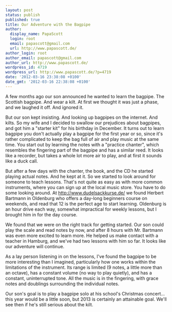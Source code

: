 ```yaml
---
layout: post
status: publish
published: true
title: Our Adventure with the Bagpipe
author:
  display_name: PapaScott
  login: root
  email: papascott@gmail.com
  url: http://www.papascott.de/
author_login: root
author_email: papascott@gmail.com
author_url: http://www.papascott.de/
wordpress_id: 4719
wordpress_url: http://www.papascott.de/?p=4719
date: '2012-03-16 23:38:08 +0100'
date_gmt: '2012-03-16 22:38:08 +0100'
---
```

<p>A few months ago our son announced he wanted to learn the bagpipe. The Scottish bagpipe. And wear a kilt. At first we thought it was just a phase, and we laughed it off. And ignored it.</p>
<p>But our son kept insisting. And looking up bagpipes on the internet. And kilts. So my wife and I decided to swallow our prejudices about bagpipes, and got him a "starter kit" for his birthday in December. It turns out to learn bagpipe you don't actually play a bagpipe for the first year or so, since it's rather complicated to keep the bag full of air and play music at the same time. You start out by learning the notes with a "practice chanter", which resembles the fingering part of the bagpipe and has a similar reed. It looks like a recorder, but takes a whole lot more air to play, and at first it sounds like a duck call.</p>
<p>But after a few days with the chanter, the book, and the CD he started playing actual notes. And he kept at it. So we started to look around for someone to teach lessons. That's not quite as easy as with more common instruments, where you can sign up at the local music store. You have to do some looking around. At <a href="http://www.dudelsackkurse.de/">http://www.dudelsackkurse.de/</a> we found Herbert Bartmann in Oldenburg who offers a day-long beginners course on weekends, and read that 12 is the perfect age to start learning. Oldenburg is an hour drive each way, somewhat impractical for weekly lessons, but I brought him in for the day course.</p>
<p>We found that we were on the right track for getting started. Our son could play the scale and read notes by now, and after 8 hours with Mr. Bartmann was even more excited to learn more. He helped us make contact with a teacher in Hamburg, and we've had two lessons with him so far. It looks like our adventure will continue.</p>
<p>As a lay person listening in on the lessons, I've found the bagpipe to be more interesting than I imagined, particularly how one works within the limitations of the instrument. Its range is limited (9 notes, a little more than an octave), has a constant volume (no way to play quietly), and has a constant, uninterrupted tone. All the music is in the fingering, with grace notes and doublings surrounding the individual notes.</p>
<p>Our son's goal is to play a bagpipe solo at his school's Christmas concert… this year would be a little soon, but 2013 is certainly an attainable goal. We'll see then if he's still serious about the kilt.</p>
